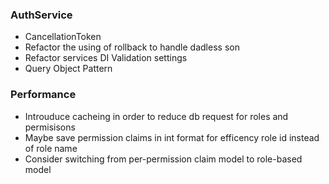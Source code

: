### AuthService

- CancellationToken
- Refactor the using of rollback to handle dadless son
- Refactor services DI Validation settings
- Query Object Pattern

### Performance

- Introuduce cacheing in order to reduce db request for roles and permisisons
- Maybe save permission claims in int format for efficency role id instead of role name
- Consider switching from per-permission claim model to role-based model
